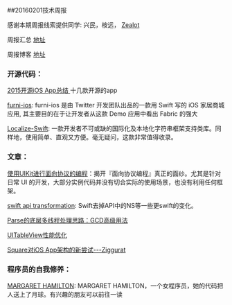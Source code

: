 ##20160201技术周报

感谢本期周报线索提供同学: 兴民，桉远， [Zealot](https://github.com/superleexpert)

周报汇总 [地址](https://github.com/BaiduHiDeviOS/iOS-Tech-Weekly)

周报博客 [地址](http://baiduhidevios.github.io/)

### 开源代码：
[2015开源iOS App总结 ](http://www.finalshares.com/read-6503#read_2144?jike-571) 十几款开源的app

[furni-ios](https://github.com/twitterdev/furni-ios): furni-ios 是由 Twitter 开发团队出品的一款用 Swift 写的 iOS 家居商城应用, 其主要目的在于让开发者从这款 Demo 应用中看出 Fabric 的强大

[Localize-Swift](https://github.com/marmelroy/Localize-Swift): 一款开发者不可或缺的国际化及本地化字符串框架支持类库。同样地，使用简单、直观又方便。毫无疑问，这款非常值得收录。

### 文章：
[使用UIKit进行面向协议的编程](http://gold.xitu.io/entry/56a98bab1532bc005303c40c)：揭开『面向协议编程』真正的面纱。尤其是针对日常 UI 的开发，大部分实例代码并没有切合实际的使用场景，也没有利用任何框架。

[swift api transformation](https://swift.org/blog/swift-api-transformation/): Swift去掉API中的NS等一些更swift的变化。

[Parse的底层多线程处理思路：GCD高级用法](https://github.com/ChenYilong/ParseSourceCodeStudy/blob/master/01_Parse%E7%9A%84%E5%A4%9A%E7%BA%BF%E7%A8%8B%E5%A4%84%E7%90%86%E6%80%9D%E8%B7%AF/Parse%E7%9A%84%E5%BA%95%E5%B1%82%E5%A4%9A%E7%BA%BF%E7%A8%8B%E5%A4%84%E7%90%86%E6%80%9D%E8%B7%AF.md)

[UITableView性能优化](https://medium.com/ios-os-x-development/perfect-smooth-scrolling-in-uitableviews-fd609d5275a5#.6m2va3j6a)

[Square对iOS App架构的新尝试---Ziggurat](http://www.cocoachina.com/ios/20160126/15107.html)

### 程序员的自我修养：

[MARGARET HAMILTON](http://www.wired.com/2015/10/margaret-hamilton-nasa-apollo): MARGARET HAMILTON，一个女程序员，她的代码把人送上了月球。有兴趣的朋友可以前往一读
